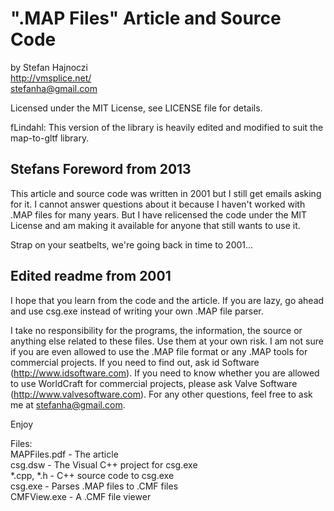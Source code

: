 ".MAP Files" Article and Source Code
====================================
by Stefan Hajnoczi  
http://vmsplice.net/  
stefanha@gmail.com

Licensed under the MIT License, see LICENSE file for details.

fLindahl: This version of the library is heavily edited and modified to suit the map-to-gltf library.

Stefans Foreword from 2013
------------------
This article and source code was written in 2001 but I still get emails asking
for it.  I cannot answer questions about it because I haven't worked with .MAP
files for many years.  But I have relicensed the code under the MIT License and
am making it available for anyone that still wants to use it.

Strap on your seatbelts, we're going back in time to 2001...

Edited readme from 2001
-----------------------
I hope that you learn from the code and the article.  If you are
lazy, go ahead and use csg.exe instead of writing your own .MAP
file parser.

I take no responsibility for the programs, the information, the
source or anything else related to these files.  Use them at your
own risk.  I am not sure if you are even allowed to use the .MAP
file format or any .MAP tools for commercial projects.  If you
need to find out, ask id Software (http://www.idsoftware.com).  If
you need to know whether you are allowed to use WorldCraft for
commercial projects, please ask Valve Software
(http://www.valvesoftware.com).  For any other questions, feel
free to ask me at stefanha@gmail.com.

Enjoy

Files:  
MAPFiles.pdf	- The article  
csg.dsw		- The Visual C++ project for csg.exe  
*.cpp, *.h	- C++ source code to csg.exe  
csg.exe		- Parses .MAP files to .CMF files  
CMFView.exe	- A .CMF file viewer
